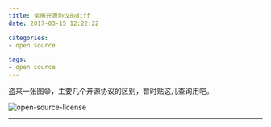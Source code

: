 ```yaml
---
title: 常用开源协议的diff
date: 2017-03-15 12:22:22

categories:
- open source

tags:
- open source
---
```


盗来一张图😄，主要几个开源协议的区别，暂时贴这儿查询用吧。

![open-source-license](/images/open_source_license.png)

---
